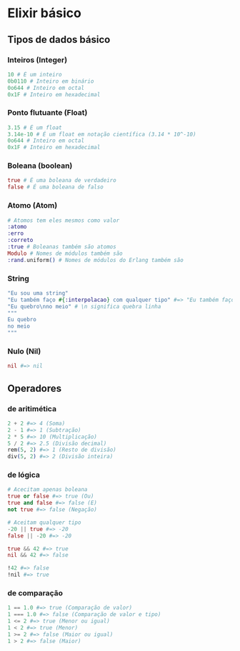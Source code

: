# Elixir básico

## Tipos de dados básico

### Inteiros (Integer)

```elixir
10 # É um inteiro
0b0110 # Inteiro em binário
0o644 # Inteiro em octal
0x1F # Inteiro em hexadecimal
```

### Ponto flutuante (Float)

```elixir
3.15 # É um float
3.14e-10 # É um float em notação científica (3.14 * 10^-10)
0o644 # Inteiro em octal
0x1F # Inteiro em hexadecimal
```

### Boleana (boolean)

```elixir
true # É uma boleana de verdadeiro
false # É uma boleana de falso
```

### Atomo (Atom)

```elixir
# Atomos tem eles mesmos como valor
:atomo
:erro
:correto
:true # Boleanas também são atomos
Modulo # Nomes de módulos também são
:rand.uniform() # Nomes de módulos do Erlang também são
```

### String

```elixir
"Eu sou uma string"
"Eu também faço #{:interpolacao} com qualquer tipo" #=> "Eu também faço interpolacao com qualquer tipo"
"Eu quebro\nno meio" # \n significa quebra linha
"""
Eu quebro
no meio
"""
```

### Nulo (Nil)

```elixir
nil #=> nil
```

## Operadores

### de aritimética
```elixir
2 + 2 #=> 4 (Soma)
2 - 1 #=> 1 (Subtração)
2 * 5 #=> 10 (Multiplicação)
5 / 2 #=> 2.5 (Divisão decimal)
rem(5, 2) #=> 1 (Resto de divisão)
div(5, 2) #=> 2 (Divisão inteira)
```

### de lógica

```elixir
# Acecitam apenas boleana
true or false #=> true (Ou)
true and false #=> false (E)
not true #=> false (Negação)

# Aceitam qualquer tipo
-20 || true #=> -20
false || -20 #=> -20

true && 42 #=> true
nil && 42 #=> false

!42 #=> false
!nil #=> true
```

### de comparação

```elixir
1 == 1.0 #=> true (Comparação de valor)
1 === 1.0 #=> false (Comparação de valor e tipo)
1 <= 2 #=> true (Menor ou igual)
1 < 2 #=> true (Menor)
1 >= 2 #=> false (Maior ou igual)
1 > 2 #=> false (Maior)
```